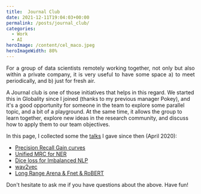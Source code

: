 ```yaml
---
title:  Journal Club
date: 2021-12-11T19:04:03+00:00
permalink: /posts/journal_club/
categories:
  - Work
  - AI
heroImage: /content/cel_maco.jpeg
heroImageWidth: 80%
---
```



<p style="text-align: justify;"> For a group 
of data scientists remotely working together, not only but also within a private 
company, it is very useful to have some space a) to meet periodically, 
 and b) just for fresh air. 
 </p>

A Journal club is 
 one of those initiatives that helps in this regard. We started this in 
 Globality since I joined (thanks to my previous manager Pokey), and it's a good 
 opportunity for someone in the team to explore some parallel topic, and a bit of a 
 playground. At the same time, it allows the group to learn together, explore 
 new ideas in the research community, and discuss how to apply them to our 
 team objectives. 

<p> </p>

In this page, I collected some the 
[talks](https://drive.google.com/drive/folders/1FKblUDZb4K0yjM749X8z3YUGT6wWh5mv?usp=sharing)
 I gave since then (April 2020):

<ul>
<li>
<a href="https://docs.google.com/presentation/d/1PXTLTWk-y8ABopHWOAXAm44TQ5rRJfdpk77NKFfgx9A/edit?usp=sharing">Precision Recall Gain curves</a>
</li>
<li>
<a href="https://docs.google.com/presentation/d/1F_QmQbiMWhYX_smrWedwCzc3f7GkEu3LxeR_u0cPSXc/edit?usp=sharing">Unified MRC for NER</a>
</li>
<li>
<a href="https://docs.google.com/presentation/d/1jUoCx8ayIoJ_s_AkIszQM5y8MgJOomHnXEeW2m15XJA/edit?usp=sharing">Dice loss for Imbalanced NLP</a>
</li>
<li>
<a href="https://docs.google.com/presentation/d/1O8a9JBofV4gY1jVQvIUzXuW0ECBlXs0XcDHWk03KKOo/edit?usp=sharing">wav2vec</a>
</li>
<li>
<a href="https://docs.google.com/presentation/d/18vI8wSmncxSsf4PMmQFE-V84M9fApAPX4DGwl-_31w0/edit?usp=sharing">Long Range Arena & Fnet & RoBERT</a>
</li>
</ul> 

Don't hesitate to ask me if you have questions about the above. Have fun!
